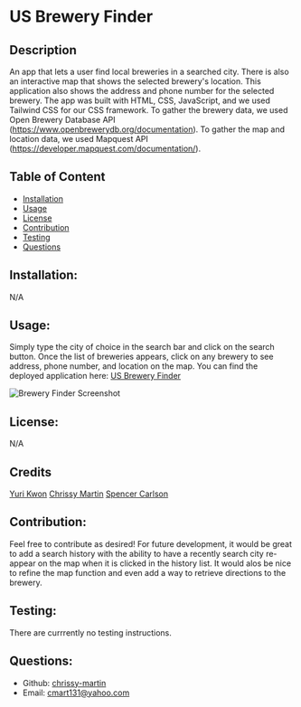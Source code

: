 # US Brewery Finder
  

## Description

An app that lets a user find local breweries in a searched city. There is also an interactive map that shows the selected brewery's location. This application also shows the address and phone number for the selected brewery. The app was built with HTML, CSS, JavaScript, and we used Tailwind CSS for our CSS framework. To gather the brewery data, we used Open Brewery Database API (https://www.openbrewerydb.org/documentation). To gather the map and location data, we used Mapquest API (https://developer.mapquest.com/documentation/).

## Table of Content
- [Installation](#installation)
- [Usage](#usage)
- [License](#license)
- [Contribution](#contribution)
- [Testing](#testing)
- [Questions](#questions)


## Installation:

N/A

## Usage:

Simply type the city of choice in the search bar and click on the search button. Once the list of breweries appears, click on any brewery to see address, phone number, and location on the map. You can find the deployed application here: [US Brewery Finder](https://chrissy-martin.github.io/US-Brewery-Finder/)

![Brewery Finder Screenshot](USBreweryFinder.png)

## License:

N/A

## Credits
[Yuri Kwon](https://github.com/uriyuri00)
[Chrissy Martin](https://github.com/chrissy-martin)
[Spencer Carlson](https://github.com/anomic84)


## Contribution:

Feel free to contribute as desired! For future development, it would be great to add a search history with the ability to have a recently search city re-appear on the map when it is clicked in the history list. It would alos be nice to refine the map function and even add a way to retrieve directions to the brewery. 


## Testing:

There are currrently no testing instructions.


## Questions:

- Github: [chrissy-martin](https://github.com/chrissy-martin)
- Email: cmart131@yahoo.com 